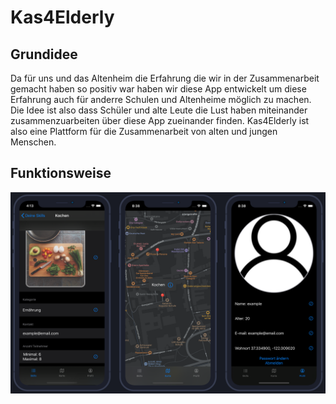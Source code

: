 # Kas4Elderly

## Grundidee
Da für uns und das Altenheim die Erfahrung die wir in der Zusammenarbeit gemacht haben so positiv war haben wir diese App entwickelt um diese Erfahrung auch für anderre Schulen und Altenheime möglich zu machen. Die Idee ist also dass Schüler und alte Leute die Lust haben miteinander zusammenzuarbeiten über diese App zueinander finden.
Kas4Elderly ist also eine Plattform für die Zusammenarbeit von alten und jungen Menschen.

## Funktionsweise
![alt text](MockUP.png)


